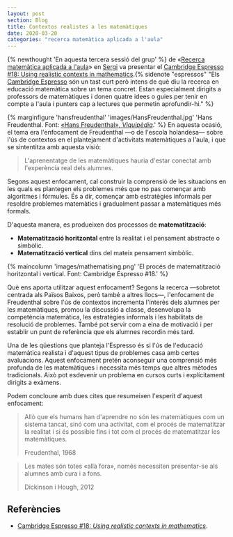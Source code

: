```yaml
---
layout: post
section: Blog
title: Contextos realistes a les matemàtiques
date: 2020-03-20
categories: "recerca matemàtica aplicada a l'aula"
---
```


{% newthought 'En aquesta tercera sessió del grup' %} de
«[Recerca matemàtica aplicada a l'aula](http://mcuquet.github.io/Blog/2019/12/07/Recerca-matem%C3%A0tica-aplicada-a-l'aula)»
en [Sergi](https://twitter.com/sergidelacruz) va presentar el 
[Cambridge Espresso #18: Using realistic contexts in mathematics](https://www.cambridgemaths.org/espresso/view/using-realistic-contexts-in-mathematics/).{% sidenote "espressos" "Els
[Cambridge Espresso](https://www.cambridgemaths.org/espresso/) són un tast
curt però intens de què diu la recerca en educació matemàtica sobre un tema
concret. Estan especialment dirigits a professors de matemàtiques i donen
quatre idees o guies per tenir en compte a l'aula i punters cap a lectures que
permetin aprofundir-hi." %}

{% marginfigure 'hansfreudenthal' 'images/HansFreudenthal.jpg' 'Hans Freudenthal. Font: [«Hans Freudenthal», _Viquipèdia_](https://en.wikipedia.org/wiki/File:Hansfreudenthal.jpg).' %}
En aquesta ocasió, el tema era l'enfocament de Freudenthal —o de l'escola
holandesa— sobre l'ús de contextos en el plantejament d'activitats matemàtiques
a l'aula, i que se sintentitza amb aquesta visió:

> L'aprenentatge de les matemàtiques hauria d'estar conectat amb l'experència
> real dels alumnes.

Segons aquest enfocament, cal construir la comprensió de les situacions en les
quals es plantegen els problemes més que no pas començar amb algoritmes i
fórmules. És a dir, començar amb estratègies informals per resoldre problemes
matemàtics i gradualment passar a matemàtiques més formals.

D'aquesta manera, es produeixen dos processos de **matematització**:

- **Matematització horitzontal** entre la realitat i el pensament abstracte o
  simbòlic.
- **Matematització vertical** dins del mateix pensament simbòlic.

{% maincolumn 'images/mathematising.png' 'El procés de matematització
horitzontal i vertical. Font: Cambridge Espresso #18.' %}

Què ens aporta utilitzar aquest enfocament? Segons la recerca —sobretot
centrada als Països Baixos, però també a altres llocs—, l'enfocament de
Freudenthal sobre l'ús de contextos incrementa l'interès dels alumnes per les
matemàtiques, promou la discussió a classe, desenvolupa la competència
matemàtica, les estratègies informals i les habilitats de resolució de
problemes. També pot servir com a eina de motivació i per establir un punt de
referència que els alumnes recordin més tard.

Una de les qüestions que planteja l'Espresso és si l'ús de l'educació
matemàtica realista i d'aquest tipus de problemes casa amb certes
avaluacions. Aquest enfocament pretén aconseguir una comprensió més profunda
de les matemàtiques i necessita més temps que altres mètodes tradicionals.
Això pot esdevenir un problema en cursos curts i explícitament dirigits a
exàmens.

Podem concloure amb dues cites que resumeixen l'esperit d'aquest enfocament:

> Allò que els humans han d'aprendre no són les matemàtiques com un sistema
> tancat, sinó com una activitat, com el procés de matematitzar la realitat i
> si és possible fins i tot com el procés de matematitzar les matemàtiques.
>
> Freudenthal, 1968

> Les mates són totes «allà fora», només necessiten presentar-se als alumnes
> amb cura i a fons.
>
> Dickinson i Hough, 2012

## Referències

- [Cambridge Espresso #18: _Using realistic contexts in mathematics_](https://www.cambridgemaths.org/espresso/view/using-realistic-contexts-in-mathematics/).
